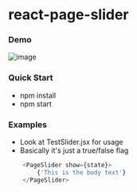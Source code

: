 # react-page-slider
### Demo
![image](https://raw.githubusercontent.com/wiki/chunkiat82/react-page-slider/images/demo.gif)
### Quick Start
* npm install
* npm start

### Examples
* Look at TestSlider.jsx for usage
* Basically it's just a true/false flag

```js
	<PageSlider show={state}>
        {'This is the body text'}
    </PageSlider>
```